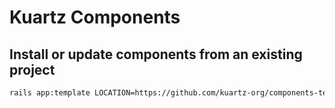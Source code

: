 # Kuartz Components

## Install or update components from an existing project


```bash
rails app:template LOCATION=https://github.com/kuartz-org/components-templates/blob/main/template.rb
```
